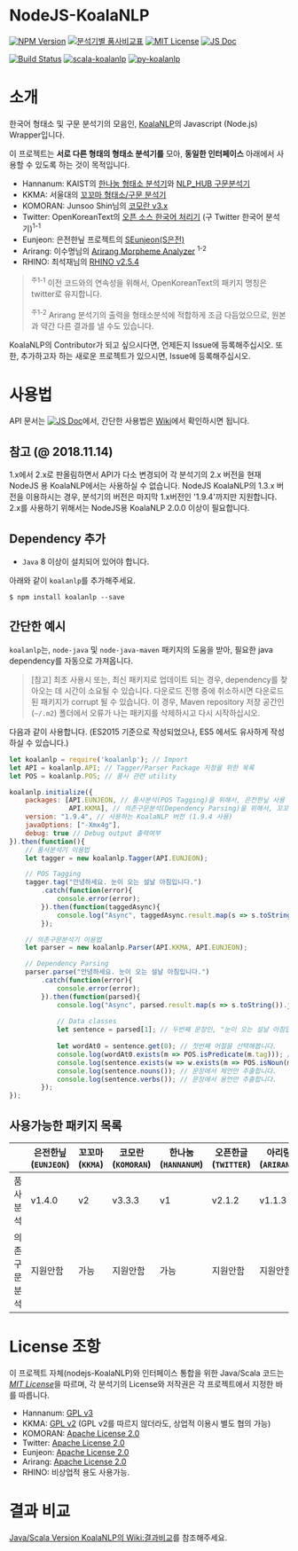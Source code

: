 # NodeJS-KoalaNLP

[![NPM Version](https://img.shields.io/npm/v/koalanlp.svg?style=flat-square)](https://github.com/koalanlp/nodejs-support)
[![분석기별 품사비교표](https://img.shields.io/badge/%ED%92%88%EC%82%AC-%EB%B9%84%EA%B5%90%ED%91%9C-blue.svg?style=flat-square)](https://docs.google.com/spreadsheets/d/1OGM4JDdLk6URuegFKXg1huuKWynhg_EQnZYgTmG4h0s/edit?usp=sharing)
[![MIT License](https://img.shields.io/badge/license-MIT-green.svg?style=flat-square)](https://tldrlegal.com/license/mit-license)
[![JS Doc](https://img.shields.io/badge/JS-Doc-blue.svg?style=flat-square)](https://koalanlp.github.io/nodejs-support/docs/module-koalanlp.html)

[![Build Status](https://img.shields.io/travis/koalanlp/nodejs-koalanlp.svg?style=flat-square&branch=master)](https://travis-ci.org/koalanlp/nodejs-koalanlp)
[![scala-koalanlp](https://img.shields.io/badge/Scala-KoalaNLP-red.svg?style=flat-square)](https://koalanlp.github.io/koalanlp)
[![py-koalanlp](https://img.shields.io/badge/Python-KoalaNLP-blue.svg?style=flat-square)](https://koalanlp.github.io/python-support)

# 소개
한국어 형태소 및 구문 분석기의 모음인, [KoalaNLP](https://github.com/koalanlp/koalanlp)의 Javascript (Node.js) Wrapper입니다.

이 프로젝트는 __서로 다른 형태의 형태소 분석기를__ 모아,
__동일한 인터페이스__ 아래에서 사용할 수 있도록 하는 것이 목적입니다.
* Hannanum: KAIST의 [한나눔 형태소 분석기](http://kldp.net/projects/hannanum/)와 [NLP_HUB 구문분석기](http://semanticweb.kaist.ac.kr/home/index.php/NLP_HUB)
* KKMA: 서울대의 [꼬꼬마 형태소/구문 분석기](http://kkma.snu.ac.kr/documents/index.jsp)
* KOMORAN: Junsoo Shin님의 [코모란 v3.x](https://github.com/shin285/KOMORAN)
* Twitter: OpenKoreanText의 [오픈 소스 한국어 처리기](http://openkoreantext.org) (구 Twitter 한국어 분석기)<sup>1-1</sup>
* Eunjeon: 은전한닢 프로젝트의 [SEunjeon(S은전)](https://bitbucket.org/eunjeon/seunjeon)
* Arirang: 이수명님의 [Arirang Morpheme Analyzer](http://cafe.naver.com/korlucene) <sup>1-2</sup>
* RHINO: 최석재님의 [RHINO v2.5.4](https://github.com/SukjaeChoi/RHINO)

> <sup>주1-1</sup> 이전 코드와의 연속성을 위해서, OpenKoreanText의 패키지 명칭은 twitter로 유지합니다.
>
> <sup>주1-2</sup> Arirang 분석기의 출력을 형태소분석에 적합하게 조금 다듬었으므로, 원본과 약간 다른 결과를 낼 수도 있습니다.

KoalaNLP의 Contributor가 되고 싶으시다면, 언제든지 Issue에 등록해주십시오.
또한, 추가하고자 하는 새로운 프로젝트가 있으시면, Issue에 등록해주십시오.

# 사용법
API 문서는 [![JS Doc](https://img.shields.io/badge/JS-Doc-blue.svg?style=flat-square)](https://koalanlp.github.io/nodejs-support/docs/module-koalanlp.html)에서, 간단한 사용법은 [Wiki](https://github.com/koalanlp/nodejs-support/wiki)에서 확인하시면 됩니다.

## 참고 (@ 2018.11.14)
1.x에서 2.x로 판올림하면서 API가 다소 변경되어 각 분석기의 2.x 버전을 현재 NodeJS 용 KoalaNLP에서는 사용하실 수 없습니다.
NodeJS KoalaNLP의 1.3.x 버전을 이용하시는 경우, 분석기의 버전은 마지막 1.x버전인 '1.9.4'까지만 지원합니다.
2.x를 사용하기 위해서는 NodeJS용 KoalaNLP 2.0.0 이상이 필요합니다.

## Dependency 추가
* `Java` 8 이상이 설치되어 있어야 합니다. 

아래와 같이 `koalanlp`를 추가해주세요.
```shell
$ npm install koalanlp --save 
```

## 간단한 예시
`koalanlp`는, `node-java` 및 `node-java-maven` 패키지의 도움을 받아, 필요한 java dependency를 자동으로 가져옵니다.

> [참고] 최초 사용시 또는, 최신 패키지로 업데이트 되는 경우, dependency를 찾아오는 데 시간이 소요될 수 있습니다.
> 다운로드 진행 중에 취소하시면 다운로드 된 패키지가 corrupt 될 수 있습니다.
> 이 경우, Maven repository 저장 공간인 (`~/.m2`) 폴더에서 오류가 나는 패키지를 삭제하시고 다시 시작하십시오.

다음과 같이 사용합니다. (ES2015 기준으로 작성되었으나, ES5 에서도 유사하게 작성하실 수 있습니다.)
```js
let koalanlp = require('koalanlp'); // Import
let API = koalanlp.API; // Tagger/Parser Package 지정을 위한 목록
let POS = koalanlp.POS; // 품사 관련 utility

koalanlp.initialize({
    packages: [API.EUNJEON, // 품사분석(POS Tagging)을 위해서, 은전한닢 사용
               API.KKMA], // 의존구문분석(Dependency Parsing)을 위해서, 꼬꼬마 사용
    version: "1.9.4", // 사용하는 KoalaNLP 버전 (1.9.4 사용)
    javaOptions: ["-Xmx4g"],
    debug: true // Debug output 출력여부
}).then(function(){
    // 품사분석기 이용법
    let tagger = new koalanlp.Tagger(API.EUNJEON);

    // POS Tagging
    tagger.tag("안녕하세요. 눈이 오는 설날 아침입니다.")
        .catch(function(error){
            console.error(error);            
        }).then(function(taggedAsync){
            console.log("Async", taggedAsync.result.map(s => s.toString()).join("\n"));
        });

    // 의존구문분석기 이용법
    let parser = new koalanlp.Parser(API.KKMA, API.EUNJEON);

    // Dependency Parsing
    parser.parse("안녕하세요. 눈이 오는 설날 아침입니다.")
        .catch(function(error){
            console.error(error);            
        }).then(function(parsed){
            console.log("Async", parsed.result.map(s => s.toString()).join("\n"));
            
            // Data classes
            let sentence = parsed[1]; // 두번째 문장인, "눈이 오는 설날 아침입니다."를 선택합니다.
        
            let wordAt0 = sentence.get(0); // 첫번째 어절을 선택해봅니다.
            console.log(wordAt0.exists(m => POS.isPredicate(m.tag))); // 첫번째 어절에, 용언(동사/형용사)을 포함한 형태소가 있는지 확인합니다.
            console.log(sentence.exists(w => w.exists(m => POS.isNoun(m.tag)))); // 문장 전체에 체언(명사 등)을 포함한 어절이 있는지 확인합니다.
            console.log(sentence.nouns()); // 문장에서 체언만 추출합니다.
            console.log(sentence.verbs()); // 문장에서 용언만 추출합니다.
        });
});
```

## 사용가능한 패키지 목록

|         | 은전한닢(`EUNJEON`) | 꼬꼬마(`KKMA`) | 코모란(`KOMORAN`) | 한나눔(`HANNANUM`) | 오픈한글(`TWITTER`) | 아리랑(`ARIRANG`) | 라이노(`RHINO`) |
|---------|-------------------|---------------|-----------------|------------------|--------------------|-----------------|---------------|
| 품사분석    | v1.4.0 | v2  | v3.3.3 | v1  | v2.1.2 | v1.1.3 | v2.5.4 |
| 의존구문분석 | 지원안함 | 가능 | 지원안함 | 가능 | 지원안함 | 지원안함 | 지원안함 |

# License 조항
이 프로젝트 자체(nodejs-KoalaNLP)와 인터페이스 통합을 위한 Java/Scala 코드는 [*MIT License*](https://tldrlegal.com/license/mit-license)을 따르며,
각 분석기의 License와 저작권은 각 프로젝트에서 지정한 바를 따릅니다.
* Hannanum: [GPL v3](https://tldrlegal.com/license/gnu-general-public-license-v3-(gpl-3))
* KKMA: [GPL v2](https://tldrlegal.com/license/gnu-general-public-license-v2) (GPL v2를 따르지 않더라도, 상업적 이용시 별도 협의 가능)
* KOMORAN: [Apache License 2.0](https://tldrlegal.com/license/apache-license-2.0-(apache-2.0))
* Twitter: [Apache License 2.0](https://tldrlegal.com/license/apache-license-2.0-(apache-2.0))
* Eunjeon: [Apache License 2.0](https://tldrlegal.com/license/apache-license-2.0-(apache-2.0))
* Arirang: [Apache License 2.0](https://tldrlegal.com/license/apache-license-2.0-(apache-2.0))
* RHINO: 비상업적 용도 사용가능.

# 결과 비교
[Java/Scala Version KoalaNLP의 Wiki:결과비교](https://github.com/koalanlp/koalanlp/wiki/4.-결과-비교)를 참조해주세요.
